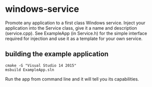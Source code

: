 # windows-service
Promote any application to a first class Windows service. Inject your application into the Service class, give it a name and description (service.cpp). See ExampleApp (in Service.h) for the simple interface required for injection and use it as a template for your own service.


## building the example application
```
cmake -G "Visual Studio 14 2015"
msbuild ExampleApp.sln
```

Run the app from command line and it will tell you its capabilities.